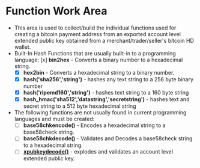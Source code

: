 # Function Work Area
* This area is used to collect/build the individual functions used for creating a bitcoin payment address from an exported account level extended public key obtained from a merchant/trader/seller's bitcoin HD wallet.
* Built-In Hash Functions that are usually built-in to a programming language:
  [x] **bin2hex** - Converts a binary number to a hexadecimal string.
  - [x] **hex2bin** - Converts a hexadecimal string to a binary number.
  - [x] **hash('sha256','string')** - hashes any text string to a 256 byte binary number
  - [x] **hash('ripemd160','string')** - hashes text string to a 160 byte string
  - [x] **hash_hmac('sha512','datastring','secretstring')** - hashes text and secret string to a 512 byte hexadecimal string
* The following functions are not usually found in current programming languages and must be created:
  - [ ] **base58chkencode()** - Encodes a hexadecimal string to a base58check string.
  - [ ] **base58chkdecode()** - Validates and Decodes a base58check string to a hexadecimal string.
  - [ ] [**xpubkeydecode()**](temp) - explodes and validates an account level extended public key.
